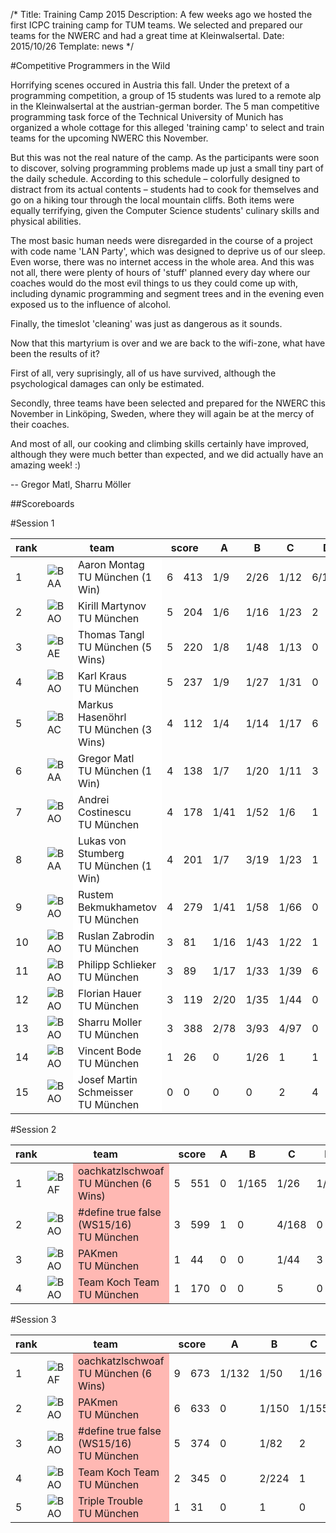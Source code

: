/*
Title: Training Camp 2015
Description: A few weeks ago we hosted the first ICPC training camp for TUM teams. We selected and prepared our teams for the NWERC and had a great time at Kleinwalsertal.
Date: 2015/10/26
Template: news
*/

#Competitive Programmers in the Wild

Horrifying scenes occured in Austria this fall. Under the pretext of a programming competition, a group of 15 students was lured to a remote alp in the Kleinwalsertal at the austrian-german border. The 5 man competitive programming task force of the Technical University of Munich has organized a whole cottage for this alleged 'training camp' to select and train teams for the upcoming NWERC this November.

But this was not the real nature of the camp. As the participants were soon to discover, solving programming problems made up just a small tiny part of the daily schedule. According to this schedule – colorfully designed to distract from its actual contents – students had to cook for themselves and go on a hiking tour through the local mountain cliffs. Both items were equally terrifying, given the Computer Science students' culinary skills and physical abilities.

The most basic human needs were disregarded in the course of a project with code name 'LAN Party', which was designed to deprive us of our sleep. Even worse, there was no internet access in the whole area. And this was not all, there were plenty of hours of 'stuff' planned every day where our coaches would do the most evil things to us they could come up with, including dynamic programming and segment trees and in the evening even exposed us to the influence of alcohol.

Finally, the timeslot 'cleaning' was just as dangerous as it sounds.

Now that this martyrium is over and we are back to the wifi-zone, what have been the results of it?

First of all, very suprisingly, all of us have survived, although the psychological damages can only be estimated.

Secondly, three teams have been selected and prepared for the NWERC this November in Link&ouml;ping, Sweden, where they will again be at the mercy of their coaches.

And most of all, our cooking and climbing skills certainly have improved, although they were much better than expected, and we did actually have an amazing week! :)

-- Gregor Matl, Sharru M&ouml;ller

##Scoreboards

#Session 1

<table class="scoreboard">
<colgroup><col id="scorerank" /><col id="scoreaffil" /><col id="scoreteamname" /></colgroup><colgroup><col id="scoresolv" /><col id="scoretotal" /></colgroup>
<colgroup><col class="scoreprob" /><col class="scoreprob" /><col class="scoreprob" /><col class="scoreprob" /><col class="scoreprob" /><col class="scoreprob" /><col class="scoreprob" /></colgroup>
<thead>
<tr class="scoreheader"><th title="rank" scope="col">rank</th><th title="team name" scope="col" colspan="2">team</th><th title="# solved / penalty time" colspan="2" scope="col">score</th>
<th title="problem 'Soda Slurper'" scope="col">A <div class="circle" style="background: #ff0303;"></div></th><th title="problem 'Event Planning'" scope="col">B <div class="circle" style="background: #ff9100;"></div></th><th title="problem 'Theatre Square'" scope="col">C <div class="circle" style="background: #f7ff03;"></div></th><th title="problem 'Matchsticks'" scope="col">D <div class="circle" style="background: #99ff00;"></div></th><th title="problem 'Track Smoothing'" scope="col">E <div class="circle" style="background: #00ff6e;"></div></th><th title="problem 'iSharp'" scope="col">F <div class="circle" style="background: #05d5ff;"></div></th><th title="problem 'Indiana Jones and the lost Soccer Cup'" scope="col">G <div class="circle" style="background: #0000ff;"></div></th></tr>
</thead>

<tbody>
<tr class="sortorderswitch" id="team:61"><td class="scorepl">1</td><td class="scoreaf"> <img src="/contest/images/countries/BAA.png" alt="BAA" title="BAA" /></td><td class="scoretn" style="background: #ffffff;" title="61">Aaron Montag<br /><span class="univ">TU München (1 Win)</span></td><td class="scorenc">6</td><td class="scorett">413</td><td class="score_correct">1/9</td><td class="score_correct">2/26</td><td class="score_correct">1/12</td><td class="score_correct score_first">6/103</td><td class="score_correct score_first">1/40</td><td class="score_correct">3/63</td><td class="score_neutral">0</td></tr>
<tr id="team:1061"><td class="scorepl">2</td><td class="scoreaf"> <img src="/contest/images/countries/BAO.png" alt="BAO" title="BAO" /></td><td class="scoretn" style="background: #ffffff;" title="1061">Kirill Martynov<br /><span class="univ">TU München</span></td><td class="scorenc">5</td><td class="scorett">204</td><td class="score_correct">1/6</td><td class="score_correct">1/16</td><td class="score_correct">1/23</td><td class="score_incorrect">2</td><td class="score_correct">1/70</td><td class="score_correct">1/89</td><td class="score_incorrect">1</td></tr>
<tr id="team:228"><td class="scorepl">3</td><td class="scoreaf"> <img src="/contest/images/countries/BAE.png" alt="BAE" title="BAE" /></td><td class="scoretn" style="background: #ffffff;" title="228">Thomas Tangl<br /><span class="univ">TU München (5 Wins)</span></td><td class="scorenc">5</td><td class="scorett">220</td><td class="score_correct">1/8</td><td class="score_correct">1/48</td><td class="score_correct">1/13</td><td class="score_neutral">0</td><td class="score_neutral">0</td><td class="score_correct score_first">1/39</td><td class="score_correct score_first">2/92</td></tr>
<tr id="team:330"><td class="scorepl">4</td><td class="scoreaf"> <img src="/contest/images/countries/BAO.png" alt="BAO" title="BAO" /></td><td class="scoretn" style="background: #ffffff;" title="330">Karl Kraus<br /><span class="univ">TU München</span></td><td class="scorenc">5</td><td class="scorett">237</td><td class="score_correct">1/9</td><td class="score_correct">1/27</td><td class="score_correct">1/31</td><td class="score_neutral">0</td><td class="score_correct">1/79</td><td class="score_correct">1/91</td><td class="score_neutral">0</td></tr>
<tr id="team:703"><td class="scorepl">5</td><td class="scoreaf"> <img src="/contest/images/countries/BAC.png" alt="BAC" title="BAC" /></td><td class="scoretn" style="background: #ffffff;" title="703">Markus Hasenöhrl<br /><span class="univ">TU München (3 Wins)</span></td><td class="scorenc">4</td><td class="scorett">112</td><td class="score_correct score_first">1/4</td><td class="score_correct score_first">1/14</td><td class="score_correct">1/17</td><td class="score_incorrect">6</td><td class="score_neutral">0</td><td class="score_correct">1/77</td><td class="score_neutral">0</td></tr>
<tr id="team:56"><td class="scorepl">6</td><td class="scoreaf"> <img src="/contest/images/countries/BAA.png" alt="BAA" title="BAA" /></td><td class="scoretn" style="background: #ffffff;" title="56">Gregor Matl<br /><span class="univ">TU München (1 Win)</span></td><td class="scorenc">4</td><td class="scorett">138</td><td class="score_correct">1/7</td><td class="score_correct">1/20</td><td class="score_correct">1/11</td><td class="score_incorrect">3</td><td class="score_neutral">0</td><td class="score_correct">1/100</td><td class="score_incorrect">2</td></tr>
<tr id="team:17"><td class="scorepl">7</td><td class="scoreaf"> <img src="/contest/images/countries/BAO.png" alt="BAO" title="BAO" /></td><td class="scoretn" style="background: #ffffff;" title="17">Andrei Costinescu<br /><span class="univ">TU München</span></td><td class="scorenc">4</td><td class="scorett">178</td><td class="score_correct">1/41</td><td class="score_correct">1/52</td><td class="score_correct score_first">1/6</td><td class="score_incorrect">1</td><td class="score_neutral">0</td><td class="score_correct">2/59</td><td class="score_neutral">0</td></tr>
<tr id="team:82"><td class="scorepl">8</td><td class="scoreaf"> <img src="/contest/images/countries/BAA.png" alt="BAA" title="BAA" /></td><td class="scoretn" style="background: #ffffff;" title="82">Lukas von Stumberg<br /><span class="univ">TU München (1 Win)</span></td><td class="scorenc">4</td><td class="scorett">201</td><td class="score_correct">1/7</td><td class="score_correct">3/19</td><td class="score_correct">1/23</td><td class="score_incorrect">1</td><td class="score_neutral">0</td><td class="score_correct">2/92</td><td class="score_incorrect">1</td></tr>
<tr id="team:7"><td class="scorepl">9</td><td class="scoreaf"> <img src="/contest/images/countries/BAO.png" alt="BAO" title="BAO" /></td><td class="scoretn" style="background: #ffffff;" title="7">Rustem Bekmukhametov<br /><span class="univ">TU München</span></td><td class="scorenc">4</td><td class="scorett">279</td><td class="score_correct">1/41</td><td class="score_correct">1/58</td><td class="score_correct">1/66</td><td class="score_neutral">0</td><td class="score_neutral">0</td><td class="score_correct">1/114</td><td class="score_neutral">0</td></tr>
<tr id="team:129"><td class="scorepl">10</td><td class="scoreaf"> <img src="/contest/images/countries/BAO.png" alt="BAO" title="BAO" /></td><td class="scoretn" style="background: #ffffff;" title="129">Ruslan Zabrodin<br /><span class="univ">TU München</span></td><td class="scorenc">3</td><td class="scorett">81</td><td class="score_correct">1/16</td><td class="score_correct">1/43</td><td class="score_correct">1/22</td><td class="score_incorrect">1</td><td class="score_neutral">0</td><td class="score_neutral">0</td><td class="score_neutral">0</td></tr>
<tr id="team:611"><td class="scorepl">11</td><td class="scoreaf"> <img src="/contest/images/countries/BAO.png" alt="BAO" title="BAO" /></td><td class="scoretn" style="background: #ffffff;" title="611">Philipp Schlieker<br /><span class="univ">TU München</span></td><td class="scorenc">3</td><td class="scorett">89</td><td class="score_correct">1/17</td><td class="score_correct">1/33</td><td class="score_correct">1/39</td><td class="score_incorrect">6</td><td class="score_neutral">0</td><td class="score_neutral">0</td><td class="score_neutral">0</td></tr>
<tr id="team:552"><td class="scorepl">12</td><td class="scoreaf"> <img src="/contest/images/countries/BAO.png" alt="BAO" title="BAO" /></td><td class="scoretn" style="background: #ffffff;" title="552">Florian Hauer<br /><span class="univ">TU München</span></td><td class="scorenc">3</td><td class="scorett">119</td><td class="score_correct">2/20</td><td class="score_correct">1/35</td><td class="score_correct">1/44</td><td class="score_neutral">0</td><td class="score_neutral">0</td><td class="score_neutral">0</td><td class="score_incorrect">1</td></tr>
<tr id="team:325"><td class="scorepl">13</td><td class="scoreaf"> <img src="/contest/images/countries/BAO.png" alt="BAO" title="BAO" /></td><td class="scoretn" style="background: #ffffff;" title="325">Sharru Moller<br /><span class="univ">TU München</span></td><td class="scorenc">3</td><td class="scorett">388</td><td class="score_correct">2/78</td><td class="score_correct">3/93</td><td class="score_correct">4/97</td><td class="score_neutral">0</td><td class="score_neutral">0</td><td class="score_neutral">0</td><td class="score_neutral">0</td></tr>
<tr id="team:526"><td class="scorepl">14</td><td class="scoreaf"> <img src="/contest/images/countries/BAO.png" alt="BAO" title="BAO" /></td><td class="scoretn" style="background: #ffffff;" title="526">Vincent Bode<br /><span class="univ">TU München</span></td><td class="scorenc">1</td><td class="scorett">26</td><td class="score_neutral">0</td><td class="score_correct">1/26</td><td class="score_incorrect">1</td><td class="score_incorrect">1</td><td class="score_neutral">0</td><td class="score_incorrect">2</td><td class="score_neutral">0</td></tr>
<tr id="team:591"><td class="scorepl">15</td><td class="scoreaf"> <img src="/contest/images/countries/BAO.png" alt="BAO" title="BAO" /></td><td class="scoretn" style="background: #ffffff;" title="591">Josef Martin Schmeisser<br /><span class="univ">TU München</span></td><td class="scorenc">0</td><td class="scorett">0</td><td class="score_neutral">0</td><td class="score_neutral">0</td><td class="score_incorrect">2</td><td class="score_incorrect">4</td><td class="score_neutral">0</td><td class="score_neutral">0</td><td class="score_neutral">0</td></tr>
</tbody>
</table>

#Session 2

<table class="scoreboard">
<colgroup><col id="scorerank" /><col id="scoreaffil" /><col id="scoreteamname" /></colgroup><colgroup><col id="scoresolv" /><col id="scoretotal" /></colgroup>
<colgroup><col class="scoreprob" /><col class="scoreprob" /><col class="scoreprob" /><col class="scoreprob" /><col class="scoreprob" /><col class="scoreprob" /><col class="scoreprob" /></colgroup>
<thead>
<tr class="scoreheader"><th title="rank" scope="col">rank</th><th title="team name" scope="col" colspan="2">team</th><th title="# solved / penalty time" colspan="2" scope="col">score</th>
<th title="problem 'Risk'" scope="col">A <div class="circle" style="background: #ff0000;"></div></th><th title="problem 'City Park'" scope="col">B <div class="circle" style="background: #ffaa00;"></div></th><th title="problem 'Candy Distribution'" scope="col">C <div class="circle" style="background: #99ff00;"></div></th><th title="problem 'Polynomial Estimates'" scope="col">D <div class="circle" style="background: #00a2ff;"></div></th><th title="problem 'Fair Division'" scope="col">E <div class="circle" style="background: #e600ff;"></div></th><th title="problem 'Lasthit'" scope="col">F <div class="circle" style="background: #1900ff;"></div></th><th title="problem 'Time to live'" scope="col">G <div class="circle" style="background: #03ffff;"></div></th></tr>
</thead>

<tbody>
<tr class="sortorderswitch" id="team:1020"><td class="scorepl">1</td><td class="scoreaf"> <img src="/contest/images/countries/BAF.png" alt="BAF" title="BAF" /></td><td class="scoretn" style="background: #ffb8b3;" title="1020">oachkatzlschwoaf<br /><span class="univ">TU München (6 Wins)</span></td><td class="scorenc">5</td><td class="scorett">551</td><td class="score_neutral">0</td><td class="score_correct score_first">1/165</td><td class="score_correct score_first">1/26</td><td class="score_correct score_first">1/41</td><td class="score_correct score_first">1/101</td><td class="score_correct score_first">4/158</td><td class="score_incorrect">3</td></tr>
<tr id="team:1065"><td class="scorepl">2</td><td class="scoreaf"> <img src="/contest/images/countries/BAO.png" alt="BAO" title="BAO" /></td><td class="scoretn" style="background: #ffb8b3;" title="1065">#define true false (WS15/16)<br /><span class="univ">TU München</span></td><td class="scorenc">3</td><td class="scorett">599</td><td class="score_incorrect">1</td><td class="score_neutral">0</td><td class="score_correct">4/168</td><td class="score_neutral">0</td><td class="score_correct">3/150</td><td class="score_neutral">0</td><td class="score_correct">2/161</td></tr>
<tr id="team:1068"><td class="scorepl">3</td><td class="scoreaf"> <img src="/contest/images/countries/BAO.png" alt="BAO" title="BAO" /></td><td class="scoretn" style="background: #ffb8b3;" title="1068">PAKmen<br /><span class="univ">TU München</span></td><td class="scorenc">1</td><td class="scorett">44</td><td class="score_neutral">0</td><td class="score_neutral">0</td><td class="score_correct">1/44</td><td class="score_incorrect">3</td><td class="score_neutral">0</td><td class="score_neutral">0</td><td class="score_neutral">0</td></tr>
<tr id="team:1067"><td class="scorepl">4</td><td class="scoreaf"> <img src="/contest/images/countries/BAO.png" alt="BAO" title="BAO" /></td><td class="scoretn" style="background: #ffb8b3;" title="1067">Team Koch Team<br /><span class="univ">TU München</span></td><td class="scorenc">1</td><td class="scorett">170</td><td class="score_neutral">0</td><td class="score_neutral">0</td><td class="score_incorrect">5</td><td class="score_neutral">0</td><td class="score_neutral">0</td><td class="score_neutral">0</td><td class="score_correct score_first">2/150</td></tr>
</tbody>
</table>

#Session 3

<table class="scoreboard">
<colgroup><col id="scorerank" /><col id="scoreaffil" /><col id="scoreteamname" /></colgroup><colgroup><col id="scoresolv" /><col id="scoretotal" /></colgroup>
<colgroup><col class="scoreprob" /><col class="scoreprob" /><col class="scoreprob" /><col class="scoreprob" /><col class="scoreprob" /><col class="scoreprob" /><col class="scoreprob" /><col class="scoreprob" /><col class="scoreprob" /></colgroup>
<thead>
<tr class="scoreheader"><th title="rank" scope="col">rank</th><th title="team name" scope="col" colspan="2">team</th><th title="# solved / penalty time" colspan="2" scope="col">score</th>
<th title="problem 'Mountain Road'" scope="col">A <div class="circle" style="background: #ff0000;"></div></th><th title="problem 'An Industrial Spy'" scope="col">B <div class="circle" style="background: #ff7700;"></div></th><th title="problem 'Settlers of Catan'" scope="col">C <div class="circle" style="background: #f7ff00;"></div></th><th title="problem 'Divisible Subsequences'" scope="col">D <div class="circle" style="background: #44ff00;"></div></th><th title="problem 'Ski Jumping'" scope="col">E <div class="circle" style="background: #00ffe5;"></div></th><th title="problem 'Pizza Hawaii'" scope="col">F <div class="circle" style="background: #003cff;"></div></th><th title="problem 'Tile Cut'" scope="col">G <div class="circle" style="background: #7700ff;"></div></th><th title="problem 'Where Should I Putt It?'" scope="col">H <div class="circle" style="background: #ff00ee;"></div></th><th title="problem 'Sharing'" scope="col">I <div class="circle" style="background: #ff006f;"></div></th></tr>
</thead>

<tbody>
<tr class="sortorderswitch" id="team:1020"><td class="scorepl">1</td><td class="scoreaf"> <img src="/contest/images/countries/BAF.png" alt="BAF" title="BAF" /></td><td class="scoretn" style="background: #ffb8b3;" title="1020">oachkatzlschwoaf<br /><span class="univ">TU München (6 Wins)</span></td><td class="scorenc">9</td><td class="scorett">673</td><td class="score_correct score_first">1/132</td><td class="score_correct score_first">1/50</td><td class="score_correct score_first">1/16</td><td class="score_correct">1/23</td><td class="score_correct score_first">2/38</td><td class="score_correct">1/120</td><td class="score_correct score_first">2/159</td><td class="score_correct score_first">1/8</td><td class="score_correct">1/87</td></tr>
<tr id="team:1068"><td class="scorepl">2</td><td class="scoreaf"> <img src="/contest/images/countries/BAO.png" alt="BAO" title="BAO" /></td><td class="scoretn" style="background: #ffb8b3;" title="1068">PAKmen<br /><span class="univ">TU München</span></td><td class="scorenc">6</td><td class="scorett">633</td><td class="score_neutral">0</td><td class="score_correct">1/150</td><td class="score_correct">1/155</td><td class="score_correct score_first">1/21</td><td class="score_incorrect">1</td><td class="score_correct">1/188</td><td class="score_neutral">0</td><td class="score_correct">1/15</td><td class="score_correct">2/84</td></tr>
<tr id="team:1065"><td class="scorepl">3</td><td class="scoreaf"> <img src="/contest/images/countries/BAO.png" alt="BAO" title="BAO" /></td><td class="scoretn" style="background: #ffb8b3;" title="1065">#define true false (WS15/16)<br /><span class="univ">TU München</span></td><td class="scorenc">5</td><td class="scorett">374</td><td class="score_neutral">0</td><td class="score_correct">1/82</td><td class="score_incorrect">2</td><td class="score_correct">1/175</td><td class="score_neutral">0</td><td class="score_correct score_first">1/60</td><td class="score_neutral">0</td><td class="score_correct">1/14</td><td class="score_correct score_first">1/43</td></tr>
<tr id="team:1067"><td class="scorepl">4</td><td class="scoreaf"> <img src="/contest/images/countries/BAO.png" alt="BAO" title="BAO" /></td><td class="scoretn" style="background: #ffb8b3;" title="1067">Team Koch Team<br /><span class="univ">TU München</span></td><td class="scorenc">2</td><td class="scorett">345</td><td class="score_neutral">0</td><td class="score_correct">2/224</td><td class="score_incorrect">1</td><td class="score_incorrect">3</td><td class="score_neutral">0</td><td class="score_neutral">0</td><td class="score_neutral">0</td><td class="score_correct">2/81</td><td class="score_neutral">0</td></tr>
<tr id="team:1066"><td class="scorepl">5</td><td class="scoreaf"> <img src="/contest/images/countries/BAO.png" alt="BAO" title="BAO" /></td><td class="scoretn" style="background: #ffb8b3;" title="1066">Triple Trouble<br /><span class="univ">TU München</span></td><td class="scorenc">1</td><td class="scorett">31</td><td class="score_neutral">0</td><td class="score_incorrect">1</td><td class="score_neutral">0</td><td class="score_neutral">0</td><td class="score_incorrect">1</td><td class="score_neutral">0</td><td class="score_neutral">0</td><td class="score_correct">1/31</td><td class="score_neutral">0</td></tr>
</tbody>
</table>